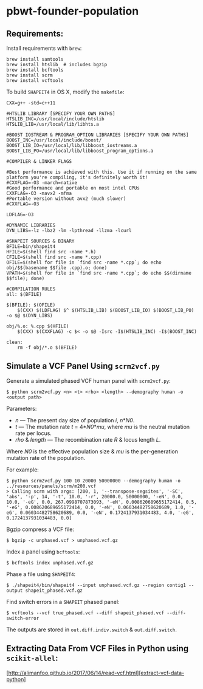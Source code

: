 # pbwt-founder-population

## Requirements:

Install requirements with `brew`:
```
brew install samtools
brew install htslib  # includes bgzip
brew install bcftools
brew install scrm
brew install vcftools
```

To build `SHAPEIT4` in OS X, modify the `makefile`:
```
CXX=g++ -std=c++11

#HTSLIB LIBRARY [SPECIFY YOUR OWN PATHS]
HTSLIB_INC=/usr/local/include/htslib
HTSLIB_LIB=/usr/local/lib/libhts.a

#BOOST IOSTREAM & PROGRAM_OPTION LIBRARIES [SPECIFY YOUR OWN PATHS]
BOOST_INC=/usr/local/include/boost/
BOOST_LIB_IO=/usr/local/lib/libboost_iostreams.a
BOOST_LIB_PO=/usr/local/lib/libboost_program_options.a

#COMPILER & LINKER FLAGS

#Best performance is achieved with this. Use it if running on the same platform you're compiling, it's definitely worth it!
#CXXFLAG=-O3 -march=native
#Good performance and portable on most intel CPUs
CXXFLAG=-O3 -mavx2 -mfma 
#Portable version without avx2 (much slower)
#CXXFLAG=-O3

LDFLAG=-O3

#DYNAMIC LIBRARIES
DYN_LIBS=-lz -lbz2 -lm -lpthread -llzma -lcurl

#SHAPEIT SOURCES & BINARY
BFILE=bin/shapeit4
HFILE=$(shell find src -name *.h)
CFILE=$(shell find src -name *.cpp)
OFILE=$(shell for file in `find src -name *.cpp`; do echo obj/$$(basename $$file .cpp).o; done)
VPATH=$(shell for file in `find src -name *.cpp`; do echo $$(dirname $$file); done)

#COMPILATION RULES
all: $(BFILE)

$(BFILE): $(OFILE)
	$(CXX) $(LDFLAG) $^ $(HTSLIB_LIB) $(BOOST_LIB_IO) $(BOOST_LIB_PO) -o $@ $(DYN_LIBS)

obj/%.o: %.cpp $(HFILE)
	$(CXX) $(CXXFLAG) -c $< -o $@ -Isrc -I$(HTSLIB_INC) -I$(BOOST_INC)

clean: 
	rm -f obj/*.o $(BFILE)
```

## Simulate a VCF Panel Using `scrm2vcf.py`

Generate a simulated phased VCF human panel with `scrm2vcf.py`:

```
$ python scrm2vcf.py <n> <t> <rho> <length> --demography human -o <output path>
```

Parameters:
- _n_ — The present day size of population _i_, _n_*_N0_.
- _t_ — The mutation rate _t_ = 4*_N0_*_mu_, where _mu_ is the neutral mutation rate per locus.
- _rho_ & _length_ — The recombination rate _R_ & locus length _L_.

Where _N0_ is the effective population size & _mu_ is the per-generation mutation rate of the population.

For example:
```
$ python scrm2vcf.py 100 10 20000 50000000 --demography human -o ../resources/panels/scrm/m200.vcf
> Calling scrm with args: [200, 1, '--transpose-segsites', '-SC', 'abs', '-p', 14, '-t', 10.0, '-r', 20000.0, 50000000, '-eN', 0.0, 10.0, '-eG', 0.0, 267.0998707873093, '-eN', 0.008620689655172414, 0.5, '-eG', 0.008620689655172414, 0.0, '-eN', 0.06034482758620689, 1.0, '-eG', 0.06034482758620689, 0.0, '-eN', 0.1724137931034483, 4.0, '-eG', 0.1724137931034483, 0.0]
```

Bgzip compress a VCF file:
```
$ bgzip -c unphased.vcf > unphased.vcf.gz
```

Index a panel using `bcftools`:
```
$ bcftools index unphased.vcf.gz
```

Phase a file using `SHAPEIT4`:
```
$ ./shapeit4/bin/shapeit4 --input unphased.vcf.gz --region contig1 --output shapeit_phased.vcf.gz
```

Find switch errors in a `SHAPEIT` phased panel:
```
$ vcftools --vcf true_phased.vcf --diff shapeit_phased.vcf --diff-switch-error
```
The outputs are stored in `out.diff.indiv.switch` & `out.diff.switch`.

## Extracting Data From VCF Files in Python using `scikit-allel`:
[http://alimanfoo.github.io/2017/06/14/read-vcf.html][extract-vcf-data-python]

[extract-vcf-data-python]: http://alimanfoo.github.io/2017/06/14/read-vcf.html